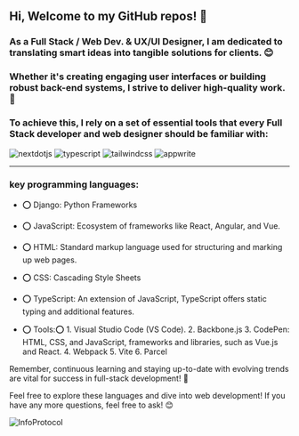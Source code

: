 ## Hi, Welcome to my GitHub repos! 🚀

### As a **Full Stack / Web Dev. & UX/UI Designer**, I am dedicated to translating smart ideas into tangible solutions for clients. 😊
### Whether it's creating engaging user interfaces or building robust back-end systems, I strive to deliver high-quality work. 🚀
### To achieve this, I rely on a set of essential tools that every Full Stack developer and web designer should be familiar with:

  <div>
    <img src="https://img.shields.io/badge/-Next_JS-black?style=for-the-badge&logoColor=white&logo=nextdotjs&color=000000" alt="nextdotjs" />
    <img src="https://img.shields.io/badge/-TypeScript-black?style=for-the-badge&logoColor=white&logo=typescript&color=3178C6" alt="typescript" />
    <img src="https://img.shields.io/badge/-Tailwind_CSS-black?style=for-the-badge&logoColor=white&logo=tailwindcss&color=06B6D4" alt="tailwindcss" />
    <img src="https://img.shields.io/badge/-Appwrite-black?style=for-the-badge&logoColor=white&logo=appwrite&color=FD366E" alt="appwrite" />
  </div>


---
 
### key programming languages:

- ⭕ Django: Python Frameworks
- ⭕ JavaScript:  Ecosystem of frameworks like React, Angular, and Vue. 
- ⭕ HTML: Standard markup language used for structuring and marking up web pages. 
- ⭕ CSS: Cascading Style Sheets 
- ⭕ TypeScript: An extension of JavaScript, TypeScript offers static typing and additional features.
  
- ⭕ Tools:⭕ 1. Visual Studio Code (VS Code). 2. Backbone.js 3. CodePen: HTML, CSS, and JavaScript, frameworks and libraries, such as Vue.js and React. 4. Webpack 5. Vite 6. Parcel 


Remember, continuous learning and staying up-to-date with evolving trends are vital for success in full-stack development! 🚀

Feel free to explore these languages and dive into web development! If you have any more questions, feel free to ask! 😊


![InfoProtocol](https://github.com/Nicki-lombardo/Nicki-lombardo/assets/139465420/83407b97-f768-4f83-8119-de5c84434b53)


<!---
Nicki-lombardo/Nicki-lombardo is a ✨ special ✨ repository because its `README.md` (this file) appears on your GitHub profile.
You can click the Preview link to take a look at your changes.
--->

